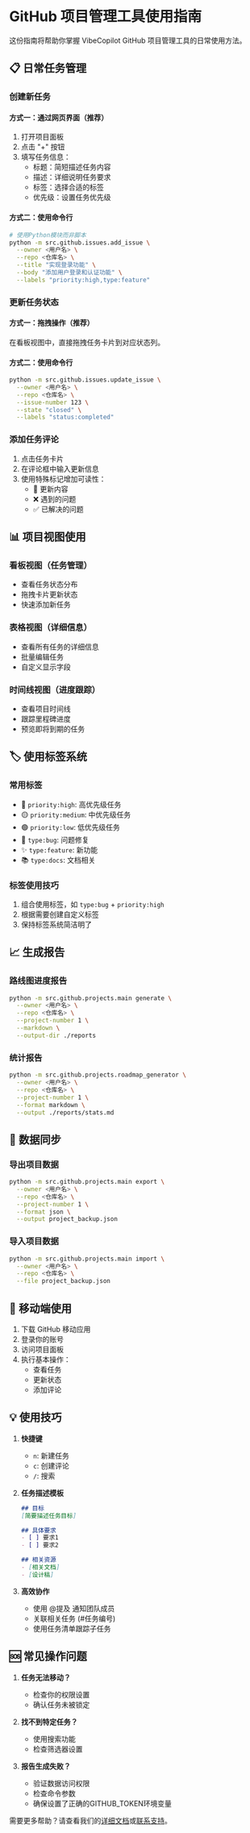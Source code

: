 # GitHub 项目管理工具使用指南

这份指南将帮助你掌握 VibeCopilot GitHub 项目管理工具的日常使用方法。

## 📋 日常任务管理

### 创建新任务

#### 方式一：通过网页界面（推荐）

1. 打开项目面板
2. 点击 "+" 按钮
3. 填写任务信息：
   - 标题：简短描述任务内容
   - 描述：详细说明任务要求
   - 标签：选择合适的标签
   - 优先级：设置任务优先级

#### 方式二：使用命令行

```bash
# 使用Python模块而非脚本
python -m src.github.issues.add_issue \
  --owner <用户名> \
  --repo <仓库名> \
  --title "实现登录功能" \
  --body "添加用户登录和认证功能" \
  --labels "priority:high,type:feature"
```

### 更新任务状态

#### 方式一：拖拽操作（推荐）

在看板视图中，直接拖拽任务卡片到对应状态列。

#### 方式二：使用命令行

```bash
python -m src.github.issues.update_issue \
  --owner <用户名> \
  --repo <仓库名> \
  --issue-number 123 \
  --state "closed" \
  --labels "status:completed"
```

### 添加任务评论

1. 点击任务卡片
2. 在评论框中输入更新信息
3. 使用特殊标记增加可读性：
   - 📝 更新内容
   - ❌ 遇到的问题
   - ✅ 已解决的问题

## 📊 项目视图使用

### 看板视图（任务管理）

- 查看任务状态分布
- 拖拽卡片更新状态
- 快速添加新任务

### 表格视图（详细信息）

- 查看所有任务的详细信息
- 批量编辑任务
- 自定义显示字段

### 时间线视图（进度跟踪）

- 查看项目时间线
- 跟踪里程碑进度
- 预览即将到期的任务

## 🏷️ 使用标签系统

### 常用标签

- 🔴 `priority:high`: 高优先级任务
- 🟡 `priority:medium`: 中优先级任务
- 🟢 `priority:low`: 低优先级任务
- 🐛 `type:bug`: 问题修复
- ✨ `type:feature`: 新功能
- 📚 `type:docs`: 文档相关

### 标签使用技巧

1. 组合使用标签，如 `type:bug` + `priority:high`
2. 根据需要创建自定义标签
3. 保持标签系统简洁明了

## 📈 生成报告

### 路线图进度报告

```bash
python -m src.github.projects.main generate \
  --owner <用户名> \
  --repo <仓库名> \
  --project-number 1 \
  --markdown \
  --output-dir ./reports
```

### 统计报告

```bash
python -m src.github.projects.roadmap_generator \
  --owner <用户名> \
  --repo <仓库名> \
  --project-number 1 \
  --format markdown \
  --output ./reports/stats.md
```

## 🔄 数据同步

### 导出项目数据

```bash
python -m src.github.projects.main export \
  --owner <用户名> \
  --repo <仓库名> \
  --project-number 1 \
  --format json \
  --output project_backup.json
```

### 导入项目数据

```bash
python -m src.github.projects.main import \
  --owner <用户名> \
  --repo <仓库名> \
  --file project_backup.json
```

## 📱 移动端使用

1. 下载 GitHub 移动应用
2. 登录你的账号
3. 访问项目面板
4. 执行基本操作：
   - 查看任务
   - 更新状态
   - 添加评论

## 💡 使用技巧

1. **快捷键**
   - `n`: 新建任务
   - `c`: 创建评论
   - `/`: 搜索

2. **任务描述模板**
   ```markdown
   ## 目标
   [简要描述任务目标]

   ## 具体要求
   - [ ] 要求1
   - [ ] 要求2

   ## 相关资源
   - [相关文档]
   - [设计稿]
   ```

3. **高效协作**
   - 使用 @提及 通知团队成员
   - 关联相关任务 (#任务编号)
   - 使用任务清单跟踪子任务

## 🆘 常见操作问题

1. **任务无法移动？**
   - 检查你的权限设置
   - 确认任务未被锁定

2. **找不到特定任务？**
   - 使用搜索功能
   - 检查筛选器设置

3. **报告生成失败？**
   - 验证数据访问权限
   - 检查命令参数
   - 确保设置了正确的GITHUB_TOKEN环境变量

需要更多帮助？请查看我们的[详细文档](../docs/index.md)或[联系支持](mailto:support@vibecopilot.com)。
